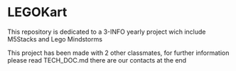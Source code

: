 # LEGOKart

This repository is dedicated to a 3-INFO yearly project wich include M5Stacks and Lego Mindstorms

This project has been made with 2 other classmates, for further information please read TECH_DOC.md there are our contacts at the end
